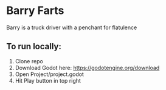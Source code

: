 # Barry Farts
Barry is a truck driver with a penchant for flatulence

## To run locally:

1. Clone repo
2. Download Godot here: https://godotengine.org/download
3. Open Project/project.godot
4. Hit Play button in top right

